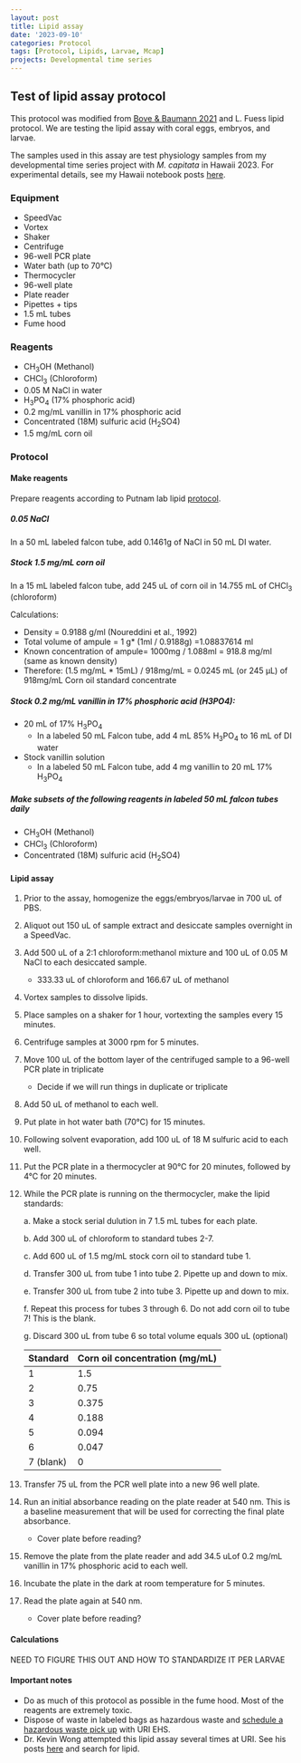 ```yaml
---
layout: post
title: Lipid assay
date: '2023-09-10'
categories: Protocol
tags: [Protocol, Lipids, Larvae, Mcap]
projects: Developmental time series 
---
```


## Test of lipid assay protocol 

This protocol was modified from [Bove & Baumann 2021](https://www.protocols.io/view/coral-lipid-assay-for-96-well-plates-q26g789pqlwz/v1) and L. Fuess lipid protocol. We are testing the lipid assay with coral eggs, embryos, and larvae. 

The samples used in this assay are test physiology samples from my developmental time series project with *M. capitata* in Hawaii 2023. For experimental details, see my Hawaii notebook posts [here](https://github.com/JillAshey/JillAshey_Putnam_Lab_Notebook/blob/master/_posts/2023-06-15-Hawaii2023-DailyPosts.md). 

### Equipment 

- SpeedVac
- Vortex
- Shaker 
- Centrifuge
- 96-well PCR plate 
- Water bath (up to 70°C)
- Thermocycler 
- 96-well plate 
- Plate reader 
- Pipettes + tips 
- 1.5 mL tubes 
- Fume hood

### Reagents 

- CH<sub>3</sub>OH (Methanol)
- CHCl<sub>3</sub> (Chloroform)
- 0.05 M NaCl in water 
- H<sub>3</sub>PO<sub>4</sub> (17% phosphoric acid)
- 0.2 mg/mL vanillin in 17% phosphoric acid 
- Concentrated (18M) sulfuric acid (H<sub>2</sub>SO4)
- 1.5 mg/mL corn oil 

### Protocol 

#### Make reagents 

Prepare reagents according to Putnam lab lipid [protocol](https://github.com/Putnam-Lab/Lab_Management/blob/master/Lab_Resources/Physiology_Protocols/Lipids/Bove_Baumann_96well_Protocol/Coral_Lipid_Protocol.md). 

##### 0.05 NaCl 

In a 50 mL labeled falcon tube, add 0.1461g of NaCl in 50 mL DI water. 

##### Stock 1.5 mg/mL corn oil 

In a 15 mL labeled falcon tube, add 245 uL of corn oil in 14.755 mL of CHCl<sub>3</sub> (chloroform)

Calculations:

- Density = 0.9188 g/ml (Noureddini et al., 1992)
- Total volume of ampule = 1 g* (1ml / 0.9188g) =1.08837614 ml
- Known concentration of ampule= 1000mg / 1.088ml = 918.8 mg/ml (same as known density)
- Therefore: (1.5 mg/mL * 15mL) / 918mg/mL = 0.0245 mL (or 245 μL) of 918mg/mL Corn oil standard concentrate

##### Stock 0.2 mg/mL vanillin in 17% phosphoric acid (H3PO4):

- 20 mL of 17% H<sub>3</sub>PO<sub>4</sub>
	- In a labeled 50 mL Falcon tube, add 4 mL 85% H<sub>3</sub>PO<sub>4</sub> to 16 mL of DI water
- Stock vanillin solution
	- In a labeled 50 mL Falcon tube, add 4 mg vanillin to 20 mL 17% H<sub>3</sub>PO<sub>4</sub>

##### Make subsets of the following reagents in labeled 50 mL falcon tubes daily

- CH<sub>3</sub>OH (Methanol)
- CHCl<sub>3</sub> (Chloroform)
- Concentrated (18M) sulfuric acid (H<sub>2</sub>SO4)

#### Lipid assay 

1. Prior to the assay, homogenize the eggs/embryos/larvae in 700 uL of PBS. 
2. Aliquot out 150 uL of sample extract and desiccate samples overnight in a SpeedVac. 
3. Add 500 uL of a 2:1 chloroform:methanol mixture and 100 uL of 0.05 M NaCl to each desiccated sample.
	- 333.33 uL of chloroform and 166.67 uL of methanol 
4. Vortex samples to dissolve lipids. 
5. Place samples on a shaker for 1 hour, vortexting the samples every 15 minutes. 
6. Centrifuge samples at 3000 rpm for 5 minutes. 
7. Move 100 uL of the bottom layer of the centrifuged sample to a 96-well PCR plate in triplicate
	- Decide if we will run things in duplicate or triplicate 
8. Add 50 uL of methanol to each well. 
9. Put plate in hot water bath (70°C) for 15 minutes. 
10. Following solvent evaporation, add 100 uL of 18 M sulfuric acid to each well. 
11. Put the PCR plate in a thermocycler at 90°C for 20 minutes, followed by 4°C for 20 minutes.
12. While the PCR plate is running on the thermocycler, make the lipid standards: 

	a. Make a stock serial dulution in 7 1.5 mL tubes for each plate.
	
	b. Add 300 uL of chloroform to standard tubes 2-7.
	
	c. Add 600 uL of 1.5 mg/mL stock corn oil to standard tube 1. 
	
	d. Transfer 300 uL from tube 1 into tube 2. Pipette up and down to mix. 
	
	e. Transfer 300 uL from tube 2 into tube 3. Pipette up and down to mix. 
	
	f. Repeat this process for tubes 3 through 6. Do not add corn oil to tube 7! This is the blank. 
	
	g. Discard 300 uL from tube 6 so total volume equals 300 uL (optional)

	| Standard  | Corn oil concentration (mg/mL) |
	| --------- | ------------------------------ |
	| 1         | 1.5                            |
	| 2         | 0.75                           |
	| 3         | 0.375                          |
	| 4         | 0.188                          |
	| 5         | 0.094                          |
	| 6         | 0.047                          |
	| 7 (blank) | 0                              |

13. Transfer 75 uL from the PCR well plate into a new 96 well plate. 
14. Run an initial absorbance reading on the plate reader at 540 nm. This is a baseline measurement that will be used for correcting the final plate absorbance. 
	- Cover plate before reading?
15. Remove the plate from the plate reader and add 34.5 uLof 0.2 mg/mL vanillin in 17% phosphoric acid to each well. 
16. Incubate the plate in the dark at room temperature for 5 minutes. 
17. Read the plate again at 540 nm. 
	- Cover plate before reading?

#### Calculations

NEED TO FIGURE THIS OUT AND HOW TO STANDARDIZE IT PER LARVAE

#### Important notes 

- Do as much of this protocol as possible in the fume hood. Most of the reagents are extremely toxic. 
- Dispose of waste in labeled bags as hazardous waste and [schedule a hazardous waste pick up](https://web.uri.edu/ehs/online-pickup/) with URI EHS. 
- Dr. Kevin Wong attempted this lipid assay several times at URI. See his posts [here](https://kevinhwong1.github.io/KevinHWong_Notebook/) and search for lipid.